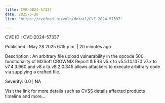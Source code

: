 ```yaml
---
title: CVE-2024-57337
date: 2025-5-28
lien: "https://cvefeed.io/vuln/detail/CVE-2024-57337"

---
```


CVE ID : CVE-2024-57337

Published :  May 28
2025
6:15 p.m. | 20 minutes ago

Description : An arbitrary file upload vulnerability in the opcode 500 functionality of M2Soft CROWNIX Report & ERS v5.x to v5.5.14.1070
v7.x to v7.4.3.960
and v8.x to v8.2.0.345 allows attackers to execute arbitrary code via supplying a crafted file.

Severity: 0.0 | NA

Visit the link for more details
such as CVSS details
affected products
timeline
and more...
